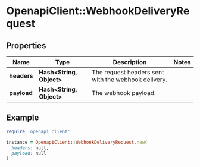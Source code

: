 # OpenapiClient::WebhookDeliveryRequest

## Properties

| Name | Type | Description | Notes |
| ---- | ---- | ----------- | ----- |
| **headers** | **Hash&lt;String, Object&gt;** | The request headers sent with the webhook delivery. |  |
| **payload** | **Hash&lt;String, Object&gt;** | The webhook payload. |  |

## Example

```ruby
require 'openapi_client'

instance = OpenapiClient::WebhookDeliveryRequest.new(
  headers: null,
  payload: null
)
```

